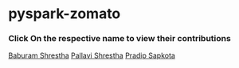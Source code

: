# pyspark-zomato


### Click On the respective name to view their contributions
[Baburam Shrestha]()
[Pallavi Shrestha](https://github.com/stha-pallavii/pyspark-zomato)
[Pradip Sapkota](https://github.com/pradipsapkotag/pyspark-zomato/tree/pradip)
